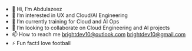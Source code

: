 - 👋 Hi, I’m Abdulazeez
- 👀 I’m interested in UX and Cloud/AI Engineering
- 🌱 I’m currently training for Cloud and AI Ops 
- 💞️ I’m looking to collaborate on Cloud Engineering and AI projects
- 📫 How to reach me brightdev10@outlook.com brightdev10@gmail.com
- ⚡ Fun fact:I love football
<!---
BrightDev10-Cloud/BrightDev10-Cloud is a ✨ special ✨ repository because its `README.md` (this file) appears on your GitHub profile.
You can click the Preview link to take a look at your changes.
--->
